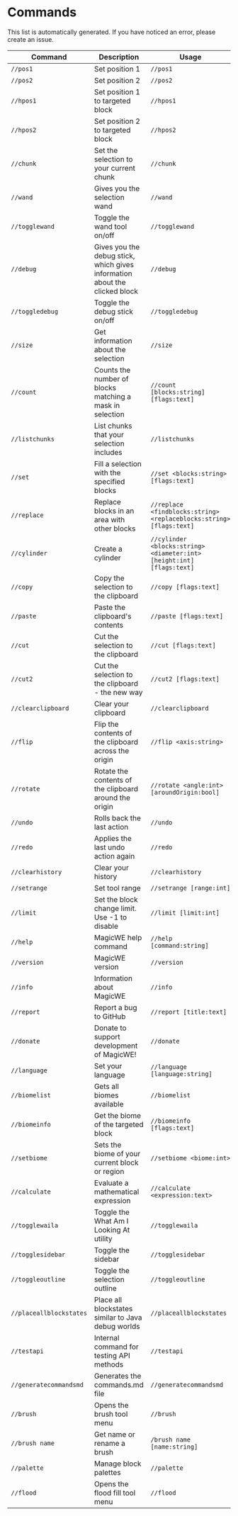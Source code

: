 # Commands
This list is automatically generated. If you have noticed an error, please create an issue.

| Command | Description | Usage | Alias |
|---|---|---|---|
| `//pos1` | Set position 1 | `//pos1 ` | `//1` |
| `//pos2` | Set position 2 | `//pos2 ` | `//2` |
| `//hpos1` | Set position 1 to targeted block | `//hpos1 ` | `//h1` |
| `//hpos2` | Set position 2 to targeted block | `//hpos2 ` | `//h2` |
| `//chunk` | Set the selection to your current chunk | `//chunk ` |  |
| `//wand` | Gives you the selection wand | `//wand ` |  |
| `//togglewand` | Toggle the wand tool on/off | `//togglewand ` | `//toggleeditwand` |
| `//debug` | Gives you the debug stick, which gives information about the clicked block | `//debug ` |  |
| `//toggledebug` | Toggle the debug stick on/off | `//toggledebug ` |  |
| `//size` | Get information about the selection | `//size ` |  |
| `//count` | Counts the number of blocks matching a mask in selection | `//count [blocks:string] [flags:text]` | `//analyze` |
| `//listchunks` | List chunks that your selection includes | `//listchunks ` |  |
| `//set` | Fill a selection with the specified blocks | `//set <blocks:string> [flags:text]` |  |
| `//replace` | Replace blocks in an area with other blocks | `//replace <findblocks:string> <replaceblocks:string> [flags:text]` |  |
| `//cylinder` | Create a cylinder | `//cylinder <blocks:string> <diameter:int> [height:int] [flags:text]` | `//cyl` |
| `//copy` | Copy the selection to the clipboard | `//copy [flags:text]` |  |
| `//paste` | Paste the clipboard's contents | `//paste [flags:text]` |  |
| `//cut` | Cut the selection to the clipboard | `//cut [flags:text]` |  |
| `//cut2` | Cut the selection to the clipboard - the new way | `//cut2 [flags:text]` |  |
| `//clearclipboard` | Clear your clipboard | `//clearclipboard ` |  |
| `//flip` | Flip the contents of the clipboard across the origin | `//flip <axis:string>` | `//mirror` |
| `//rotate` | Rotate the contents of the clipboard around the origin | `//rotate <angle:int> [aroundOrigin:bool]` |  |
| `//undo` | Rolls back the last action | `//undo ` |  |
| `//redo` | Applies the last undo action again | `//redo ` |  |
| `//clearhistory` | Clear your history | `//clearhistory ` |  |
| `//setrange` | Set tool range | `//setrange [range:int]` | `//toolrange` |
| `//limit` | Set the block change limit. Use -1 to disable | `//limit [limit:int]` |  |
| `//help` | MagicWE help command | `//help [command:string]` | `//?, //mwe, //wehelp` |
| `//version` | MagicWE version | `//version ` | `//ver` |
| `//info` | Information about MagicWE | `//info ` |  |
| `//report` | Report a bug to GitHub | `//report [title:text]` | `//bug, //github` |
| `//donate` | Donate to support development of MagicWE! | `//donate ` | `//support, //paypal` |
| `//language` | Set your language | `//language [language:string]` | `//lang` |
| `//biomelist` | Gets all biomes available | `//biomelist ` | `//biomels` |
| `//biomeinfo` | Get the biome of the targeted block | `//biomeinfo [flags:text]` |  |
| `//setbiome` | Sets the biome of your current block or region | `//setbiome <biome:int>` |  |
| `//calculate` | Evaluate a mathematical expression | `//calculate <expression:text>` | `//calc, //eval, //evaluate, //solve` |
| `//togglewaila` | Toggle the What Am I Looking At utility | `//togglewaila ` | `//waila, //wyla` |
| `//togglesidebar` | Toggle the sidebar | `//togglesidebar ` | `//sidebar` |
| `//toggleoutline` | Toggle the selection outline | `//toggleoutline ` | `//outline, //showbounds` |
| `//placeallblockstates` | Place all blockstates similar to Java debug worlds | `//placeallblockstates ` |  |
| `//testapi` | Internal command for testing API methods | `//testapi ` |  |
| `//generatecommandsmd` | Generates the commands.md file | `//generatecommandsmd ` |  |
| `//brush` | Opens the brush tool menu | `//brush` |  |
| `//brush name` | Get name or rename a brush | `/brush name [name:string]` |  |
| `//palette` | Manage block palettes | `//palette ` |  |
| `//flood` | Opens the flood fill tool menu | `//flood ` | `//floodfill` |